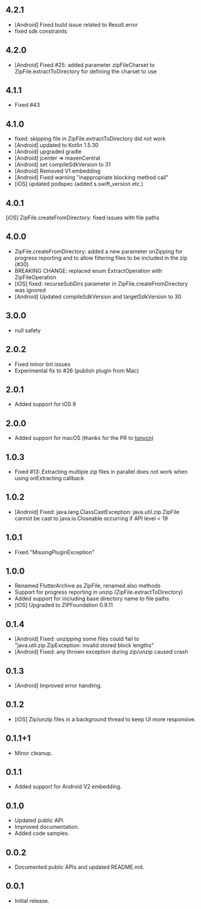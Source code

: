 ## 4.2.1

- [Android] Fixed build issue related to Result.error
- fixed sdk constraints

## 4.2.0

- [Android] Fixed #25: added parameter zipFileCharset to ZipFile.extractToDirectory for defining the charset to use

## 4.1.1

- Fixed #43

## 4.1.0

- fixed: skipping file in ZipFile.extractToDirectory did not work
- [Android] updated to Kotlin 1.5.30
- [Android] upgraded gradle
- [Android] jcenter => mavenCentral
- [Android] set compileSdkVersion to 31
- [Android] Removed V1 embedding
- [Android] Fixed warning "inappropriate blocking method call"
- [iOS] updated podspec (added s.swift_version etc.)

## 4.0.1

[iOS] ZipFile.createFromDirectory: fixed issues with file paths

## 4.0.0

- ZipFile.createFromDirectory: added a new parameter onZipping for progress reporting and to allow filtering files to be included in the zip (#30)
- BREAKING CHANGE: replaced enum ExtractOperation with ZipFileOperation
- [iOS] fixed: recurseSubDirs parameter in ZipFile.createFromDirectory was ignored
- [Android] Updated compileSdkVersion and targetSdkVersion to 30

## 3.0.0

- null safety

## 2.0.2

- Fixed minor lint issues
- Experimental fix to #26 (publish plugin from Mac)

## 2.0.1

- Added support for iOS 9

## 2.0.0

- Added support for macOS (thanks for the PR to [tonycn](https://github.com/tonycn))

## 1.0.3

- Fixed #13: Extracting multiple zip files in parallel does not work when using onExtracting callback

## 1.0.2

- [Android] Fixed: java.lang.ClassCastException: java.util.zip.ZipFile
  cannot be cast to java.io.Closeable occurring if API level < 19

## 1.0.1

- Fixed "MissingPluginException"

## 1.0.0

- Renamed FlutterArchive as ZipFile, renamed also methods
- Support for progress reporting in unzip (ZipFile.extractToDirectory)
- Added support for including base directory name to file paths
- [iOS] Upgraded to ZIPFoundation 0.9.11

## 0.1.4

- [Android] Fixed: unzipping some files could fail to "java.util.zip.ZipException: invalid stored block lengths"
- [Android] Fixed: any thrown exception during zip/unzip caused crash

## 0.1.3

- [Android] Improved error handling.

## 0.1.2

- [iOS] Zip/unzip files in a background thread to keep UI more responsive.

## 0.1.1+1

- Minor cleanup.

## 0.1.1

- Added support for Android V2 embedding.

## 0.1.0

- Updated public API.
- Improved documentation.
- Added code samples.

## 0.0.2

- Documented public APIs and updated README.md.

## 0.0.1

- Initial release.
